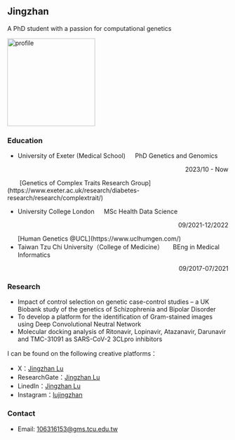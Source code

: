 ## Jingzhan

A PhD student with a passion for computational genetics

<img width="200" alt="profile" src="https://github.com/Jingzhan-Lu/UKB/blob/a6e62ba3adf3be8a5f32a6701d2e07cd57734bb0/myself.jpg">

### Education
- University of Exeter (Medical School) &emsp; PhD Genetics and Genomics <br>
<p align="right"> 2023/10 - Now </p>
  &emsp;&emsp;[Genetics of Complex Traits Research Group](https://www.exeter.ac.uk/research/diabetes-research/research/complextrait/) <br>

- University College London &emsp; MSc Health Data Science <br>
  <p align="right"> 09/2021-12/2022 </p>
  [Human Genetics @UCL](https://www.uclhumgen.com/)
- Taiwan Tzu Chi University（College of Medicine） &emsp; BEng in Medical Informatics <br>
<p align="right"> 09/2017-07/2021 </p>

### Research
- Impact of control selection on genetic case-control studies – a UK Biobank study of the genetics of Schizophrenia and Bipolar Disorder
- To develop a platform for the identification of Gram-stained images using Deep Convolutional Neutral Network
- Molecular docking analysis of Ritonavir, Lopinavir, Atazanavir, Darunavir and TMC-31091 as SARS-CoV-2 3CLpro inhibitors
  
I can be found on the following creative platforms：
- X：[Jingzhan Lu](https://twitter.com/JingzhanLu)
- ResearchGate：[Jingzhan Lu](https://www.researchgate.net/profile/Jingzhan-Lu)
- LinedIn：[Jingzhan Lu](www.linkedin.com/in/jingzhan-lu-8b4065206)
- Instagram：[lujingzhan](https://www.instagram.com/lujingzhan/)

### Contact
- Email: 106316153@gms.tcu.edu.tw
